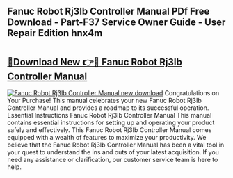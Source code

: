 ## Fanuc Robot Rj3Ib Controller Manual PDf Free Download - Part-F37 Service Owner Guide - User Repair Edition hnx4m

# <h2><a href="http://bc48843.oget.top/?id=Fanuc+Robot+Rj3Ib+Controller+Manual">🔗Download New 👉🔴 Fanuc Robot Rj3Ib Controller Manual</a></h2>

[![Fanuc Robot Rj3Ib Controller Manual new download](https://i.imgur.com/5g1atiW.png)](http://bc48843.oget.top/?id=Fanuc+Robot+Rj3Ib+Controller+Manual)
Congratulations on Your Purchase! This manual celebrates your new Fanuc Robot Rj3Ib Controller Manual and provides a roadmap to its successful operation. Essential Instructions Fanuc Robot Rj3Ib Controller Manual This manual contains essential instructions for setting up and operating your product safely and effectively. This Fanuc Robot Rj3Ib Controller Manual comes equipped with a wealth of features to maximize your productivity. We believe that the Fanuc Robot Rj3Ib Controller Manual has been a vital tool in your quest to understand the ins and outs of your latest acquisition. If you need any assistance or clarification, our customer service team is here to help.
